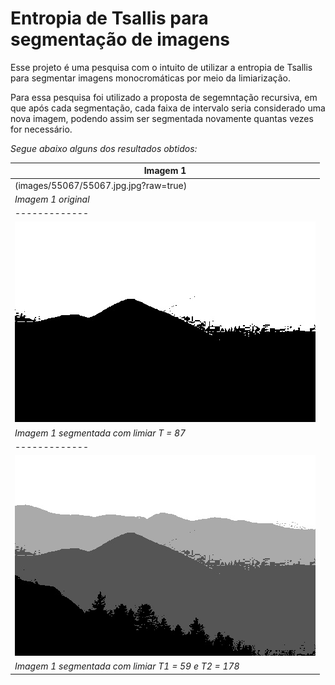 # Entropia de Tsallis para segmentação de imagens

Esse projeto é uma pesquisa com o intuito de utilizar a entropia de Tsallis para segmentar imagens monocromáticas por meio da limiarização. 

Para essa pesquisa foi utilizado a proposta de segemntação recursiva, em que após cada segmentação, cada faixa de intervalo seria considerado uma nova imagem, podendo assim ser segmentada novamente quantas vezes for necessário.

_Segue abaixo alguns dos resultados obtidos:_

| Imagem 1 |
| ------------- |
| (images/55067/55067.jpg.jpg?raw=true) |
| _Imagem 1 original_ |
| ------------- |
| ![T = 87](images/55067/1.116.jpg?raw=true) |
| _Imagem 1 segmentada com limiar T = 87_ |
| ------------- |
| ![T1 = 59, T2 = 178](images/55067/2.59-178.jpg?raw=true) |
| _Imagem 1 segmentada com limiar T1 = 59 e T2 = 178_ |
